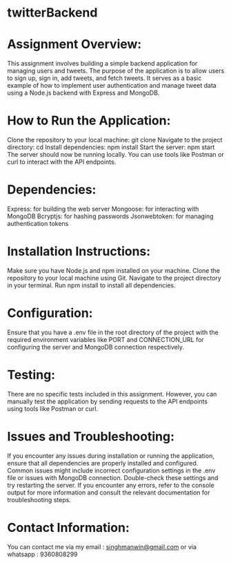 # twitterBackend
# Assignment Overview:

This assignment involves building a simple backend application for managing users and tweets. The purpose of the application is to allow users to sign up, sign in, add tweets, and fetch tweets. It serves as a basic example of how to implement user authentication and manage tweet data using a Node.js backend with Express and MongoDB.

# How to Run the Application:

Clone the repository to your local machine: git clone <repository-url>
Navigate to the project directory: cd <project-directory>
Install dependencies: npm install
Start the server: npm start
The server should now be running locally. You can use tools like Postman or curl to interact with the API endpoints.

# Dependencies:

Express: for building the web server
Mongoose: for interacting with MongoDB
Bcryptjs: for hashing passwords
Jsonwebtoken: for managing authentication tokens

# Installation Instructions:

Make sure you have Node.js and npm installed on your machine.
Clone the repository to your local machine using Git.
Navigate to the project directory in your terminal.
Run npm install to install all dependencies.

# Configuration:

Ensure that you have a .env file in the root directory of the project with the required environment variables like PORT and CONNECTION_URL for configuring the server and MongoDB connection respectively.

# Testing:

There are no specific tests included in this assignment. However, you can manually test the application by sending requests to the API endpoints using tools like Postman or curl.

# Issues and Troubleshooting:

If you encounter any issues during installation or running the application, ensure that all dependencies are properly installed and configured.
Common issues might include incorrect configuration settings in the .env file or issues with MongoDB connection. Double-check these settings and try restarting the server.
If you encounter any errors, refer to the console output for more information and consult the relevant documentation for troubleshooting steps.

# Contact Information:

You can contact me via my email : singhmanwin@gmail.com
or via whatsapp : 9360808299
